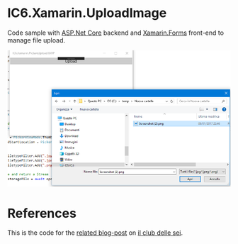 # IC6.Xamarin.UploadImage
Code sample with [ASP.Net Core](https://docs.microsoft.com/en-us/aspnet/core/) backend and [Xamarin.Forms](https://www.xamarin.com/forms) front-end to manage file upload.

![UWP Screenshot](docs/uwpScreenshot.png)

# References
This is the code for the [related blog-post](https://ilclubdellesei.wordpress.com/2018/02/14/how-to-upload-images-to-an-asp-net-core-rest-service-with-xamarin-forms/) on [il club delle sei](https://ilclubdellesei.wordpress.com). 
